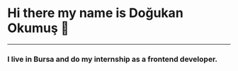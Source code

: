 # Hi there my name is Doğukan Okumuş 👋
<hr> 

<h3>I live in Bursa and do my internship as a frontend developer.<h3/>





                       
